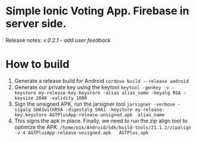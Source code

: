 # Simple Ionic Voting App. Firebase in server side.

Release notes:
*v.0.2.1 -  add user feedback*


# How to build
1. Generate a release build for Android `cordova build --release android`
2. Generate our private key using the keytool `keytool -genkey -v -keystore my-release-key.keystore -alias alias_name -keyalg RSA -keysize 2048 -validity 1000`
3. Sign the unsigned APK, run the jarsigner tool `jarsigner -verbose -sigalg SHA1withRSA -digestalg SHA1 -keystore my-release-key.keystore AGTPlusApp-release-unsigned.apk  alias_name`
4. This signs the apk in place. Finally, we need to run the zip align tool to optimize the APK: `/home/nik/Android/Sdk/build-tools/21.1.2/zipalign -v 4 AGTPlusApp-release-unsigned.apk   AGTPlus.apk`
